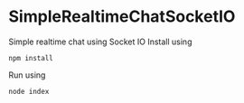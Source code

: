 # SimpleRealtimeChatSocketIO
Simple realtime chat using Socket IO
Install using 
```
npm install
```
Run using
```
node index
```

